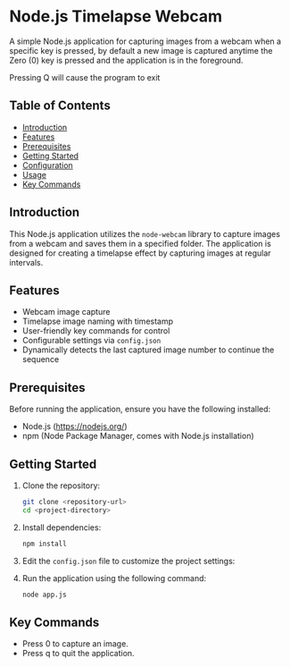 # Node.js Timelapse Webcam

A simple Node.js application for capturing images from a webcam when a specific key is pressed, by default a new image is captured anytime the Zero (0) key is pressed and the application is in the foreground.

Pressing Q will cause the program to exit

## Table of Contents

- [Introduction](#introduction)
- [Features](#features)
- [Prerequisites](#prerequisites)
- [Getting Started](#getting-started)
- [Configuration](#configuration)
- [Usage](#usage)
- [Key Commands](#key-commands)

## Introduction

This Node.js application utilizes the `node-webcam` library to capture images from a webcam and saves them in a specified folder. The application is designed for creating a timelapse effect by capturing images at regular intervals.

## Features

- Webcam image capture
- Timelapse image naming with timestamp
- User-friendly key commands for control
- Configurable settings via `config.json`
- Dynamically detects the last captured image number to continue the sequence

## Prerequisites

Before running the application, ensure you have the following installed:

- Node.js (https://nodejs.org/)
- npm (Node Package Manager, comes with Node.js installation)

## Getting Started

1. Clone the repository:

   ```bash
   git clone <repository-url>
   cd <project-directory>
2. Install dependencies:

    ```bash
    npm install
3. Edit the `config.json` file to customize the project settings:
4. Run the application using the following command:
    ```bash
    node app.js

## Key Commands
- Press 0 to capture an image.
- Press q to quit the application.
